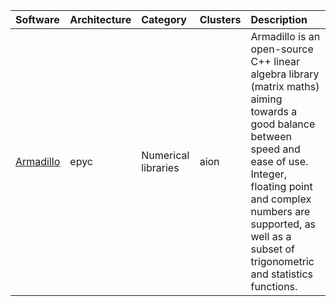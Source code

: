 | Software                                                   | Architecture   | Category                   | Clusters    | Description                                                                                                                                                                                                                                                  |
|:-----------------------------------------------------------|:---------------|:---------------------------|:------------|:-------------------------------------------------------------------------------------------------------------------------------------------------------------------------------------------------------------------------------------------------------------|
| <p><a href=https://arma.sourceforge.net/>Armadillo</a></p> | <p>epyc</p>    | <p>Numerical libraries</p> | <p>aion</p> | Armadillo is an open-source C++ linear algebra library (matrix maths) aiming towards a good balance between speed and ease of use. Integer, floating point and complex numbers are supported, as well as a subset of trigonometric and statistics functions. |